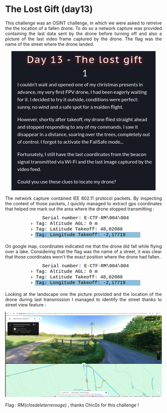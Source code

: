 # The Lost Gift (day13)

<p align="justify">  This challenge  was an OSINT challenge, in which we were asked to retreive the the location of a fallen drone. To do so a network capture was provided containing the last data sent by the drone before turning off and also a picture of the last video frame captured by the drone. The flag was the name of the street where the drone landed. </p>

<p align="center"><img src="Screenshots/S1.png" alt="Desc"></p>

<p align="justify">  The network capture contained IEE 802.11 protocol packets. By inspecting the content of those packets, I quickly managed to extract gps coordinates that helped me mark out the area where the drone stopped transmitting : </p>

<p align="center"><img src="Screenshots/S4.png" alt="Desc"></p>

<p align="justify">  On google map, coordinates indicated me that the drone did fall while flying over a lake. Considering that the flag was the name of a street, it was clear that those coordinates wern't the exact position where the drone had fallen. </p>

<p align="center"><img src="Screenshots/S4.png" alt="Desc"></p>

<p align="justify">  Looking at the landscape one the picture provided and the location of the drone during last transmission I managed to identify the street thanks to street view feature : </p> 

<p align="center"><img src="Screenshots/S2.png" alt="Desc"></p>

Flag : _RM{closdeleterrerouge}_ , thanks Chic0s for this challenge ! 
